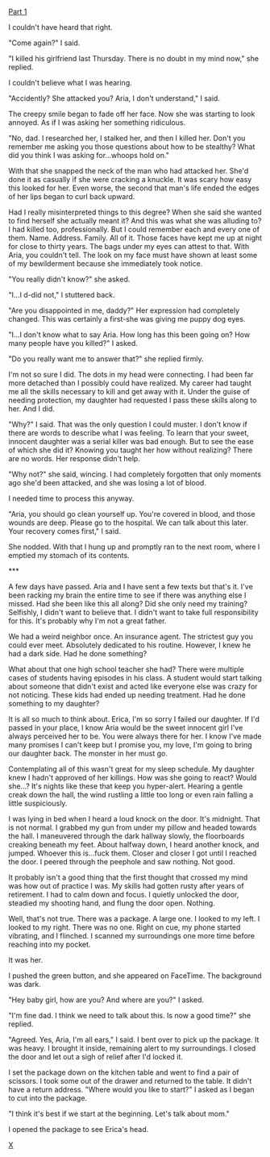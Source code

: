 [Part 1](https://www.reddit.com/r/nosleep/comments/ujv58r/my_daughter_was_attacked_on_facetime/)

I couldn't have heard that right.

"Come again?" I said.

"I killed his girlfriend last Thursday. There is no doubt in my mind now," she replied.

I couldn't believe what I was hearing.

"Accidently? She attacked you? Aria, I don't understand," I said.

The creepy smile began to fade off her face. Now she was starting to look annoyed. As if I was asking her something ridiculous.

"No, dad. I researched her, I stalked her, and then I killed her. Don't you remember me asking you those questions about how to be stealthy? What did you think I was asking for...whoops hold on."

With that she snapped the neck of the man who had attacked her. She'd done it as casually if she were cracking a knuckle. It was scary how easy this looked for her. Even worse, the second that man's life ended the edges of her lips began to curl back upward.

Had I really misinterpreted things to this degree? When she said she wanted to find herself she actually meant it? And this was what she was alluding to? I had killed too, professionally. But I could remember each and every one of them. Name. Address. Family. All of it. Those faces have kept me up at night for close to thirty years. The bags under my eyes can attest to that. With Aria, you couldn't tell. The look on my face must have shown at least some of my bewilderment because she immediately took notice.

"You really didn't know?" she asked.

"I...I d-did not," I stuttered back.

"Are you disappointed in me, daddy?" Her expression had completely changed. This was certainly a first-she was giving me puppy dog eyes.

"I...I don't know what to say Aria. How long has this been going on? How many people have you killed?" I asked.

"Do you really want me to answer that?" she replied firmly.

I'm not so sure I did. The dots in my head were connecting. I had been far more detached than I possibly could have realized. My career had taught me all the skills necessary to kill and get away with it. Under the guise of needing protection, my daughter had requested I pass these skills along to her. And I did.

"Why?" I said. That was the only question I could muster. I don't know if there are words to describe what I was feeling. To learn that your sweet, innocent daughter was a serial killer was bad enough. But to see the ease of which she did it? Knowing you taught her how without realizing? There are no words. Her response didn't help.

"Why not?" she said, wincing. I had completely forgotten that only moments ago she'd been attacked, and she was losing a lot of blood.

I needed time to process this anyway.

"Aria, you should go clean yourself up. You're covered in blood, and those wounds are deep. Please go to the hospital. We can talk about this later. Your recovery comes first," I said.

She nodded. With that I hung up and promptly ran to the next room, where I emptied my stomach of its contents.

\*\*\*

A few days have passed. Aria and I have sent a few texts but that's it. I've been racking my brain the entire time to see if there was anything else I missed. Had she been like this all along? Did she only need my training? Selfishly, I didn't want to believe that. I didn't want to take full responsibility for this. It's probably why I'm not a great father.

We had a weird neighbor once. An insurance agent. The strictest guy you could ever meet. Absolutely dedicated to his routine. However, I knew he had a dark side. Had he done something?

What about that one high school teacher she had? There were multiple cases of students having episodes in his class. A student would start talking about someone that didn't exist and acted like everyone else was crazy for not noticing. These kids had ended up needing treatment. Had he done something to my daughter?

It is all so much to think about. Erica, I'm so sorry I failed our daughter. If I'd passed in your place, I know Aria would be the sweet innocent girl I've always perceived her to be. You were always there for her. I know I've made many promises I can't keep but I promise you, my love, I'm going to bring our daughter back. The monster in her must go.

Contemplating all of this wasn't great for my sleep schedule. My daughter knew I hadn't approved of her killings. How was she going to react? Would she...? It's nights like these that keep you hyper-alert. Hearing a gentle creak down the hall, the wind rustling a little too long or even rain falling a little suspiciously.

I was lying in bed when I heard a loud knock on the door. It's midnight. That is not normal. I grabbed my gun from under my pillow and headed towards the hall. I maneuvered through the dark hallway slowly, the floorboards creaking beneath my feet. About halfway down, I heard another knock, and jumped. Whoever this is...fuck them. Closer and closer I got until I reached the door. I peered through the peephole and saw nothing. Not good.

It probably isn't a good thing that the first thought that crossed my mind was how out of practice I was. My skills had gotten rusty after years of retirement. I had to calm down and focus. I quietly unlocked the door, steadied my shooting hand, and flung the door open. Nothing.

Well, that's not true. There was a package. A large one. I looked to my left. I looked to my right. There was no one. Right on cue, my phone started vibrating, and I flinched. I scanned my surroundings one more time before reaching into my pocket.

It was her.

I pushed the green button, and she appeared on FaceTime. The background was dark.

"Hey baby girl, how are you? And where are you?" I asked.

"I'm fine dad. I think we need to talk about this. Is now a good time?" she replied.

"Agreed. Yes, Aria, I'm all ears," I said. I bent over to pick up the package. It was heavy. I brought it inside, remaining alert to my surroundings. I closed the door and let out a sigh of relief after I'd locked it.

I set the package down on the kitchen table and went to find a pair of scissors. I took some out of the drawer and returned to the table. It didn't have a return address. "Where would you like to start?" I asked as I began to cut into the package.

"I think it's best if we start at the beginning. Let's talk about mom."

I opened the package to see Erica's head.

[X](https://www.reddit.com/r/WarZoneSeries/)